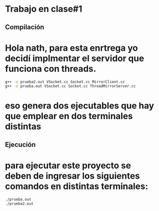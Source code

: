 # Trabajo en clase#1


## Compilación
# Hola nath, para esta enrtrega yo decidí implmentar el servidor que funciona con threads.

```bash
g++ -o prueba2.out VSocket.cc Socket.cc MirrorClient.cc
g++ -o prueba.out VSocket.cc Socket.cc ThreadMirrorServer.cc
```
# eso genera dos ejecutables que hay que emplear en dos terminales distintas

## Ejecución

# para ejecutar este proyecto se deben de ingresar los siguientes comandos en distintas terminales:

```
./prueba.out
./prueba2.out
```